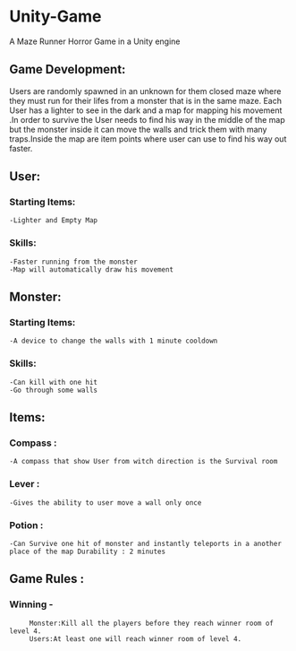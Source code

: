 # Unity-Game
A Maze Runner Horror Game in a Unity engine 
## Game Development:
  Users are randomly spawned in an unknown for them closed maze where they must run for their lifes from a monster that is in the same maze.
  Each User has a lighter to see in the dark and a map for mapping his movement .In order to survive the User needs to find his way in the middle of the map
  but the monster inside it can move the walls and trick them with many traps.Inside the map are item points where user can use to find his way out faster.
  
## User:
  ### Starting Items:
    -Lighter and Empty Map
  ### Skills:
    -Faster running from the monster
    -Map will automatically draw his movement

## Monster:
  ### Starting Items:
    -A device to change the walls with 1 minute cooldown
  ### Skills:
    -Can kill with one hit 
    -Go through some walls
    
## Items:
  ### Compass : 
    -A compass that show User from witch direction is the Survival room
  ### Lever : 
    -Gives the ability to user move a wall only once 
  ### Potion : 
    -Can Survive one hit of monster and instantly teleports in a another place of the map Durability : 2 minutes
## Game Rules :
   ### Winning - 
         Monster:Kill all the players before they reach winner room of level 4.
         Users:At least one will reach winner room of level 4.
  

    
